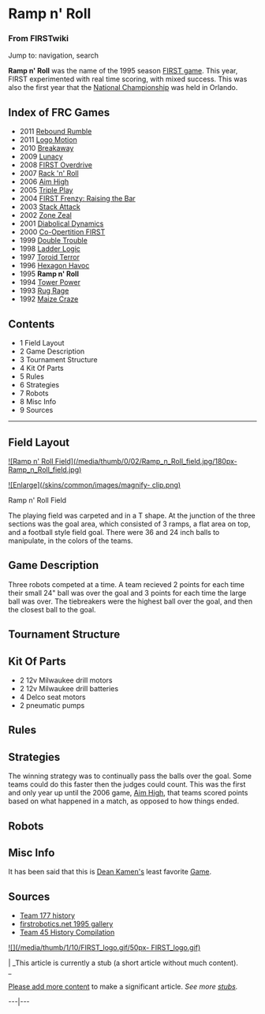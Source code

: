 

# Ramp n' Roll

### From FIRSTwiki

Jump to: navigation, search

  

**Ramp n' Roll** was the name of the 1995 season [FIRST game](/index.php/FRC_Games "FRC Games" ). This year, FIRST experimented with real time scoring, with mixed success. This was also the first year that the [National Championship](/index.php/Championship_Event "Championship Event" ) was held in Orlando. 

Index of FRC Games  
---  
  
  * 2011 [Rebound Rumble](/index.php/Rebound_Rumble "Rebound Rumble" )
  * 2011 [Logo Motion](/index.php/Logo_Motion "Logo Motion" )
  * 2010 [Breakaway](/index.php/Breakaway "Breakaway" )
  * 2009 [Lunacy](/index.php/Lunacy "Lunacy" )
  * 2008 [FIRST Overdrive](/index.php/FIRST_Overdrive "FIRST Overdrive" )
  * 2007 [Rack 'n' Roll](/index.php/Rack_%27n%27_Roll "Rack 'n' Roll" )
  * 2006 [Aim High](/index.php/Aim_High "Aim High" )
  * 2005 [Triple Play](/index.php/Triple_Play "Triple Play" )
  * 2004 [FIRST Frenzy: Raising the Bar](/index.php/FIRST_Frenzy:_Raising_the_Bar "FIRST Frenzy: Raising the Bar" )
  * 2003 [Stack Attack](/index.php/Stack_Attack "Stack Attack" )
  * 2002 [Zone Zeal](/index.php/Zone_Zeal "Zone Zeal" )
  * 2001 [Diabolical Dynamics](/index.php/Diabolical_Dynamics "Diabolical Dynamics" )
  * 2000 [Co-Opertition FIRST](/index.php/Co-Opertition_FIRST "Co-Opertition FIRST" )
  * 1999 [Double Trouble](/index.php/Double_Trouble "Double Trouble" )
  * 1998 [Ladder Logic](/index.php/Ladder_Logic "Ladder Logic" )
  * 1997 [Toroid Terror](/index.php/Toroid_Terror "Toroid Terror" )
  * 1996 [Hexagon Havoc](/index.php/Hexagon_Havoc "Hexagon Havoc" )
  * 1995 **Ramp n' Roll**
  * 1994 [Tower Power](/index.php/Tower_Power "Tower Power" )
  * 1993 [Rug Rage](/index.php/Rug_Rage "Rug Rage" )
  * 1992 [Maize Craze](/index.php/Maize_Craze "Maize Craze" )  
  
  

## Contents

  * 1 Field Layout
  * 2 Game Description
  * 3 Tournament Structure
  * 4 Kit Of Parts
  * 5 Rules
  * 6 Strategies
  * 7 Robots
  * 8 Misc Info
  * 9 Sources  
---  
  

## Field Layout

[![Ramp n' Roll Field](/media/thumb/0/02/Ramp_n_Roll_field.jpg/180px-
Ramp_n_Roll_field.jpg)](/index.php/Image:Ramp_n_Roll_field.jpg "Ramp n' Roll
Field" )

[![Enlarge](/skins/common/images/magnify-
clip.png)](/index.php/Image:Ramp_n_Roll_field.jpg "Enlarge" )

Ramp n' Roll Field

The playing field was carpeted and in a T shape. At the junction of the three
sections was the goal area, which consisted of 3 ramps, a flat area on top,
and a football style field goal. There were 36 and 24 inch balls to
manipulate, in the colors of the teams.


## Game Description

Three robots competed at a time. A team recieved 2 points for each time their
small 24" ball was over the goal and 3 points for each time the large ball was
over. The tiebreakers were the highest ball over the goal, and then the
closest ball to the goal.


## Tournament Structure


## Kit Of Parts

  * 2 12v Milwaukee drill motors 
  * 2 12v Milwaukee drill batteries 
  * 4 Delco seat motors 
  * 2 pneumatic pumps 


## Rules


## Strategies

The winning strategy was to continually pass the balls over the goal. Some
teams could do this faster then the judges could count. This was the first and
only year up until the 2006 game, [Aim High](/index.php/Aim_High "Aim High" ),
that teams scored points based on what happened in a match, as opposed to how
things ended.


## Robots


## Misc Info

It has been said that this is [Dean Kamen's](/index.php/Dean_Kamen "Dean
Kamen" ) least favorite [Game](/index.php/Game "Game" ).


## Sources

  * [Team 177 history](http://www.swindsor.k12.ct.us/Highschool/activities/clubs/first/1995.html "http://www.swindsor.k12.ct.us/Highschool/activities/clubs/first/1995.html" )
  * [firstrobotics.net 1995 gallery](http://www.firstrobotics.net/95Gallery/index.htm "http://www.firstrobotics.net/95Gallery/index.htm" )
  * [Team 45 History Compilation](http://www.technokats.org/historyproject.php "http://www.technokats.org/historyproject.php" )

[![](/media/thumb/1/10/FIRST_logo.gif/50px-
FIRST_logo.gif)](/index.php/Image:FIRST_logo.gif "" )

|  _This article is currently a stub (a short article without much content).  
_

[Please add more
content](http://www.firstwiki.net/index.php?title=Ramp_n%27_Roll&action=edit
"http://www.firstwiki.net/index.php?title=Ramp_n%27_Roll&action=edit" ) to
make a significant article. _See more [stubs](/index.php/Special:Shortpages
"Special:Shortpages" )._  
  
---|---  
  
